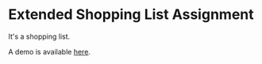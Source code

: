 # Extended Shopping List Assignment

It's a shopping list.

A demo is available [here](https://thinkful-ei-armadillo.github.io/shopping-solo-ethan/).

